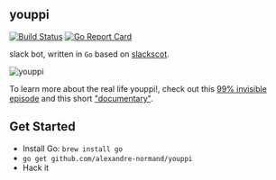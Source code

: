youppi
------

[![Build Status](https://github.com/alexandre-normand/youppi/workflows/Go/badge.svg)](https://github.com/alexandre-normand/youppi/actions) 
[![Go Report Card](https://goreportcard.com/badge/github.com/alexandre-normand/youppi)](https://goreportcard.com/report/github.com/alexandre-normand/youppi)

slack bot, written in `Go` based on [slackscot](https://github.com/alexandre-normand/slackscot).

![youppi](https://camo.githubusercontent.com/81daeca39e832da5b446c2f47a7da6b4b0c9118c/68747470733a2f2f7777772e64726f70626f782e636f6d2f732f62703230326778717139686b6567312f796f757070695f656a65637465642e6769663f7261773d31)

To learn more about the real life youppi!, check out this 
[99% invisible episode](http://99percentinvisible.org/episode/la-mascotte/) and
this short ["documentary"](https://www.youtube.com/watch?v=8xMIsNSbRY4).

Get Started 
-----------

*   Install Go: `brew install go`
*   `go get github.com/alexandre-normand/youppi`
*   Hack it
